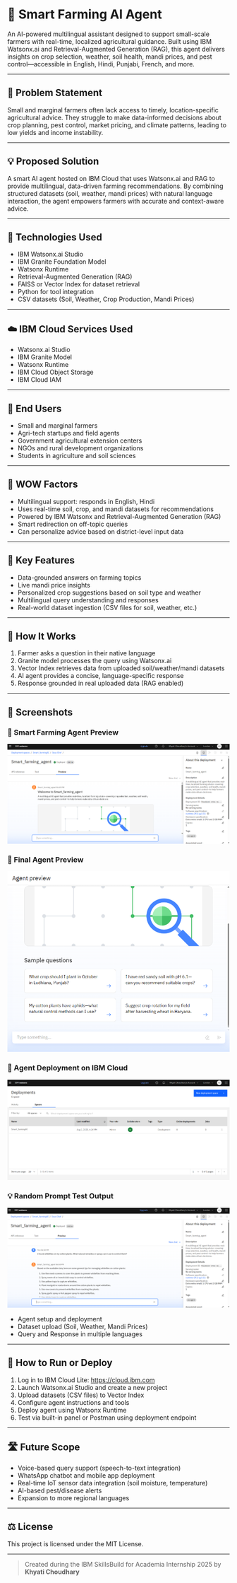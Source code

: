 # 🌾 Smart Farming AI Agent

An AI-powered multilingual assistant designed to support small-scale farmers with real-time, localized agricultural guidance. Built using IBM Watsonx.ai and Retrieval-Augmented Generation (RAG), this agent delivers insights on crop selection, weather, soil health, mandi prices, and pest control—accessible in English, Hindi, Punjabi, French, and more.

---

## 🧩 Problem Statement

Small and marginal farmers often lack access to timely, location-specific agricultural advice. They struggle to make data-informed decisions about crop planning, pest control, market pricing, and climate patterns, leading to low yields and income instability.

---

## 💡 Proposed Solution

A smart AI agent hosted on IBM Cloud that uses Watsonx.ai and RAG to provide multilingual, data-driven farming recommendations. By combining structured datasets (soil, weather, mandi prices) with natural language interaction, the agent empowers farmers with accurate and context-aware advice.

---

## 🧠 Technologies Used

- IBM Watsonx.ai Studio
- IBM Granite Foundation Model
- Watsonx Runtime
- Retrieval-Augmented Generation (RAG)
- FAISS or Vector Index for dataset retrieval
- Python for tool integration
- CSV datasets (Soil, Weather, Crop Production, Mandi Prices)

---

## ☁️ IBM Cloud Services Used

- Watsonx.ai Studio
- IBM Granite Model
- Watsonx Runtime
- IBM Cloud Object Storage
- IBM Cloud IAM

---

## 👥 End Users

- Small and marginal farmers  
- Agri-tech startups and field agents  
- Government agricultural extension centers  
- NGOs and rural development organizations  
- Students in agriculture and soil sciences

---

## 🌟 WOW Factors

- Multilingual support: responds in English, Hindi 
- Uses real-time soil, crop, and mandi datasets for recommendations  
- Powered by IBM Watsonx and Retrieval-Augmented Generation (RAG)  
- Smart redirection on off-topic queries  
- Can personalize advice based on district-level input data  

---

## 🧪 Key Features

- Data-grounded answers on farming topics  
- Live mandi price insights  
- Personalized crop suggestions based on soil type and weather  
- Multilingual query understanding and responses  
- Real-world dataset ingestion (CSV files for soil, weather, etc.)

---

## 🚀 How It Works

1. Farmer asks a question in their native language  
2. Granite model processes the query using Watsonx.ai  
3. Vector Index retrieves data from uploaded soil/weather/mandi datasets  
4. AI agent provides a concise, language-specific response  
5. Response grounded in real uploaded data (RAG enabled)

---

## 📸 Screenshots

### 🌾 Smart Farming Agent Preview  
![Smart Farming Agent](https://github.com/tecmeckc/Smart_Farmer_AI_Agent/blob/main/SmartFarming.png?raw=true)

### 🧠 Final Agent Preview  
![Preview Final](https://github.com/tecmeckc/Smart_Farmer_AI_Agent/blob/main/previewFinal.png?raw=true)

### 🚀 Agent Deployment on IBM Cloud  
![Deployed](https://github.com/tecmeckc/Smart_Farmer_AI_Agent/blob/main/Deployed.png?raw=true)

### 💡 Random Prompt Test Output  
![Random Prompt](https://github.com/tecmeckc/Smart_Farmer_AI_Agent/blob/main/randomPrompt.png?raw=true)


- Agent setup and deployment  
- Dataset upload (Soil, Weather, Mandi Prices)  
- Query and Response in multiple languages  


---

## 📌 How to Run or Deploy

1. Log in to IBM Cloud Lite: https://cloud.ibm.com  
2. Launch Watsonx.ai Studio and create a new project  
3. Upload datasets (CSV files) to Vector Index  
4. Configure agent instructions and tools  
5. Deploy agent using Watsonx Runtime  
6. Test via built-in panel or Postman using deployment endpoint  

---

## 🛣️ Future Scope

- Voice-based query support (speech-to-text integration)  
- WhatsApp chatbot and mobile app deployment  
- Real-time IoT sensor data integration (soil moisture, temperature)  
- AI-based pest/disease alerts  
- Expansion to more regional languages  

---

## ⚖️ License

This project is licensed under the MIT License.

---

> Created during the IBM SkillsBuild for Academia Internship 2025 by **Khyati Choudhary**
